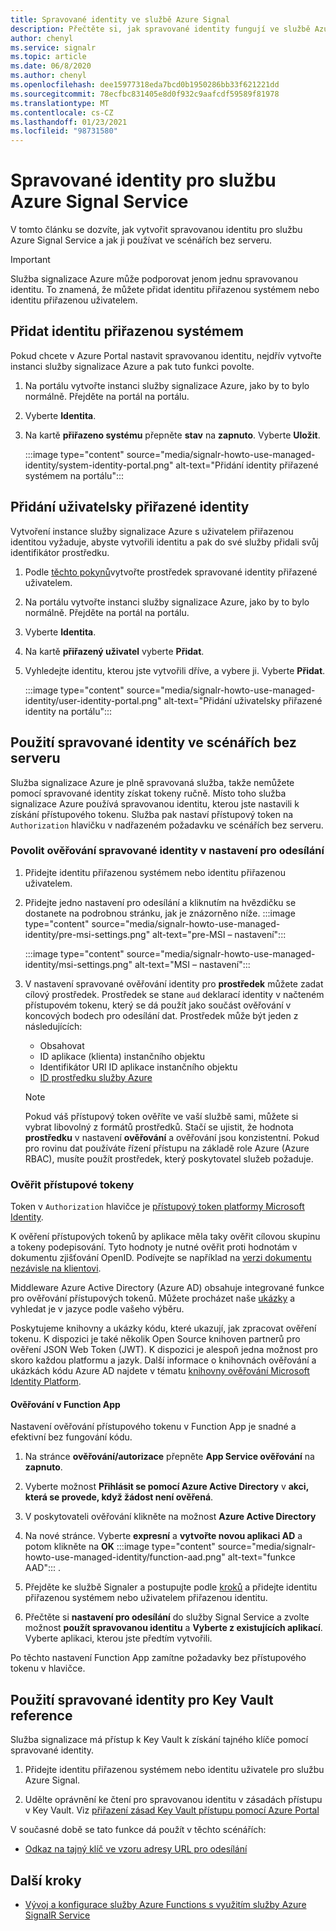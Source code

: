 ```yaml
---
title: Spravované identity ve službě Azure Signal
description: Přečtěte si, jak spravované identity fungují ve službě Azure Signal Service a jak používat spravovanou identitu ve scénářích bez serveru.
author: chenyl
ms.service: signalr
ms.topic: article
ms.date: 06/8/2020
ms.author: chenyl
ms.openlocfilehash: dee15977318eda7bcd0b1950286bb33f621221dd
ms.sourcegitcommit: 78ecfbc831405e8d0f932c9aafcdf59589f81978
ms.translationtype: MT
ms.contentlocale: cs-CZ
ms.lasthandoff: 01/23/2021
ms.locfileid: "98731580"
---
```

# <a name="managed-identities-for-azure-signalr-service"></a>Spravované identity pro službu Azure Signal Service

V tomto článku se dozvíte, jak vytvořit spravovanou identitu pro službu Azure Signal Service a jak ji používat ve scénářích bez serveru.

> [!Important] 
> Služba signalizace Azure může podporovat jenom jednu spravovanou identitu. To znamená, že můžete přidat identitu přiřazenou systémem nebo identitu přiřazenou uživatelem. 

## <a name="add-a-system-assigned-identity"></a>Přidat identitu přiřazenou systémem

Pokud chcete v Azure Portal nastavit spravovanou identitu, nejdřív vytvořte instanci služby signalizace Azure a pak tuto funkci povolte.

1. Na portálu vytvořte instanci služby signalizace Azure, jako by to bylo normálně. Přejděte na portál na portálu.

2. Vyberte **Identita**.

4. Na kartě **přiřazeno systému** přepněte **stav** na **zapnuto**. Vyberte **Uložit**.

    :::image type="content" source="media/signalr-howto-use-managed-identity/system-identity-portal.png" alt-text="Přidání identity přiřazené systémem na portálu":::

## <a name="add-a-user-assigned-identity"></a>Přidání uživatelsky přiřazené identity

Vytvoření instance služby signalizace Azure s uživatelem přiřazenou identitou vyžaduje, abyste vytvořili identitu a pak do své služby přidali svůj identifikátor prostředku.

1. Podle [těchto pokynů](../active-directory/managed-identities-azure-resources/how-to-manage-ua-identity-portal.md#create-a-user-assigned-managed-identity)vytvořte prostředek spravované identity přiřazené uživatelem.

2. Na portálu vytvořte instanci služby signalizace Azure, jako by to bylo normálně. Přejděte na portál na portálu.

3. Vyberte **Identita**.

4. Na kartě **přiřazený uživatel** vyberte **Přidat**.

5. Vyhledejte identitu, kterou jste vytvořili dříve, a vybere ji. Vyberte **Přidat**.

    :::image type="content" source="media/signalr-howto-use-managed-identity/user-identity-portal.png" alt-text="Přidání uživatelsky přiřazené identity na portálu":::

## <a name="use-a-managed-identity-in-serverless-scenarios"></a>Použití spravované identity ve scénářích bez serveru

Služba signalizace Azure je plně spravovaná služba, takže nemůžete pomocí spravované identity získat tokeny ručně. Místo toho služba signalizace Azure používá spravovanou identitu, kterou jste nastavili k získání přístupového tokenu. Služba pak nastaví přístupový token na `Authorization` hlavičku v nadřazeném požadavku ve scénářích bez serveru.

### <a name="enable-managed-identity-authentication-in-upstream-settings"></a>Povolit ověřování spravované identity v nastavení pro odesílání

1. Přidejte identitu přiřazenou systémem nebo identitu přiřazenou uživatelem.

2. Přidejte jedno nastavení pro odesílání a kliknutím na hvězdičku se dostanete na podrobnou stránku, jak je znázorněno níže.
    :::image type="content" source="media/signalr-howto-use-managed-identity/pre-msi-settings.png" alt-text="pre-MSI – nastavení":::
    
    :::image type="content" source="media/signalr-howto-use-managed-identity/msi-settings.png" alt-text="MSI – nastavení":::

3. V nastavení spravované ověřování identity pro **prostředek** můžete zadat cílový prostředek. Prostředek se stane `aud` deklarací identity v načteném přístupovém tokenu, který se dá použít jako součást ověřování v koncových bodech pro odesílání dat. Prostředek může být jeden z následujících:
    - Obsahovat
    - ID aplikace (klienta) instančního objektu
    - Identifikátor URI ID aplikace instančního objektu
    - [ID prostředku služby Azure](../active-directory/managed-identities-azure-resources/services-support-managed-identities.md#azure-services-that-support-azure-ad-authentication)

    > [!NOTE]
    > Pokud váš přístupový token ověříte ve vaší službě sami, můžete si vybrat libovolný z formátů prostředků. Stačí se ujistit, že hodnota **prostředku** v nastavení **ověřování** a ověřování jsou konzistentní. Pokud pro rovinu dat používáte řízení přístupu na základě role Azure (Azure RBAC), musíte použít prostředek, který poskytovatel služeb požaduje.

### <a name="validate-access-tokens"></a>Ověřit přístupové tokeny

Token v `Authorization` hlavičce je [přístupový token platformy Microsoft Identity](../active-directory/develop/access-tokens.md#validating-tokens).

K ověření přístupových tokenů by aplikace měla taky ověřit cílovou skupinu a tokeny podepisování. Tyto hodnoty je nutné ověřit proti hodnotám v dokumentu zjišťování OpenID. Podívejte se například na [verzi dokumentu nezávisle na klientovi](https://login.microsoftonline.com/common/.well-known/openid-configuration).

Middleware Azure Active Directory (Azure AD) obsahuje integrované funkce pro ověřování přístupových tokenů. Můžete procházet naše [ukázky](../active-directory/develop/sample-v2-code.md) a vyhledat je v jazyce podle vašeho výběru.

Poskytujeme knihovny a ukázky kódu, které ukazují, jak zpracovat ověření tokenu. K dispozici je také několik Open Source knihoven partnerů pro ověření JSON Web Token (JWT). K dispozici je alespoň jedna možnost pro skoro každou platformu a jazyk. Další informace o knihovnách ověřování a ukázkách kódu Azure AD najdete v tématu [knihovny ověřování Microsoft Identity Platform](../active-directory/develop/reference-v2-libraries.md).

#### <a name="authentication-in-function-app"></a>Ověřování v Function App

Nastavení ověřování přístupového tokenu v Function App je snadné a efektivní bez fungování kódu.

1. Na stránce **ověřování/autorizace** přepněte **App Service ověřování** na **zapnuto**.

2. Vyberte možnost **Přihlásit se pomocí Azure Active Directory** v **akci, která se provede, když žádost není ověřená**.

3. V poskytovateli ověřování klikněte na možnost **Azure Active Directory**

4. Na nové stránce. Vyberte **expresní** a **vytvořte novou aplikaci AD** a potom klikněte na **OK** :::image type="content" source="media/signalr-howto-use-managed-identity/function-aad.png" alt-text="funkce AAD"::: .

5. Přejděte ke službě Signaler a postupujte podle [kroků](howto-use-managed-identity.md#add-a-system-assigned-identity) a přidejte identitu přiřazenou systémem nebo uživatelem přiřazenou identitu.

6. Přečtěte si **nastavení pro odesílání** do služby Signal Service a zvolte možnost **použít spravovanou identitu** a **Vyberte z existujících aplikací**. Vyberte aplikaci, kterou jste předtím vytvořili.

Po těchto nastavení Function App zamítne požadavky bez přístupového tokenu v hlavičce.

## <a name="use-a-managed-identity-for-key-vault-reference"></a>Použití spravované identity pro Key Vault reference

Služba signalizace má přístup k Key Vault k získání tajného klíče pomocí spravované identity.

1. Přidejte identitu přiřazenou systémem nebo identitu uživatele pro službu Azure Signal.

2. Udělte oprávnění ke čtení pro spravovanou identitu v zásadách přístupu v Key Vault. Viz [přiřazení zásad Key Vault přístupu pomocí Azure Portal](../key-vault/general/assign-access-policy-portal.md)

V současné době se tato funkce dá použít v těchto scénářích:

- [Odkaz na tajný klíč ve vzoru adresy URL pro odesílání](./concept-upstream.md#key-vault-secret-reference-in-url-template-settings)


## <a name="next-steps"></a>Další kroky

- [Vývoj a konfigurace služby Azure Functions s využitím služby Azure SignalR Service](signalr-concept-serverless-development-config.md)